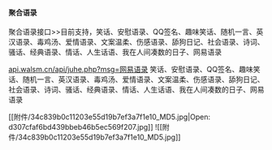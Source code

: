 #### 聚合语录

聚合语录接口>>目前支持，笑话、安慰语录、QQ签名、趣味笑话、随机一言、英汉语录、毒鸡汤、爱情语录、文案温柔、伤感语录、舔狗日记、社会语录、诗词、骚话、经典语录、情话、人生话语、我在人间凑数的日子、网易语录

[api.walsm.cn/api/juhe.php?msg=网易语录](https://api.walsm.cn/api/juhe.php?msg=网易语录)
笑话、安慰语录、QQ签名、趣味笑话、随机一言、英汉语录、毒鸡汤、爱情语录、文案温柔、伤感语录、舔狗日记、社会语录、诗词、骚话、经典语录、情话、人生话语、我在人间凑数的日子、网易语录

[[附件/34c839b0c11203e55d19b7ef3a7f1e10_MD5.jpg|Open: d307cfaf6bd439bbeb46b5ec569f207.jpg]]
![[附件/34c839b0c11203e55d19b7ef3a7f1e10_MD5.jpg]]